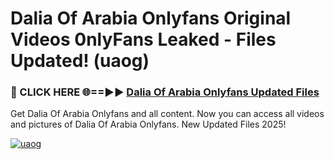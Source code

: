 # Dalia Of Arabia Onlyfans Original Videos 0nlyFans Leaked - Files Updated! (uaog)

<h3>🔴 CLICK HERE 🌐==►► <a href="https://tinyurl.com/ehrbuxhb" rel="nofollow">Dalia Of Arabia Onlyfans Updated Files</a></h3>

Get Dalia Of Arabia Onlyfans and all content. Now you can access all videos and pictures of Dalia Of Arabia Onlyfans. New Updated Files 2025!

[![uaog](https://i.imgur.com/lVYEuWS.gif)](https://tinyurl.com/ehrbuxhb)
